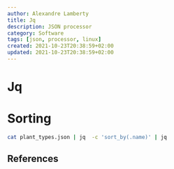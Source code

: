 ```yaml
---
author: Alexandre Lamberty
title: Jq
description: JSON processor
category: Software
tags: [json, processor, linux]
created: 2021-10-23T20:38:59+02:00
updated: 2021-10-23T20:38:59+02:00
---
```


# Jq

# Sorting

```bash
cat plant_types.json | jq  -c 'sort_by(.name)' | jq
```

## References
